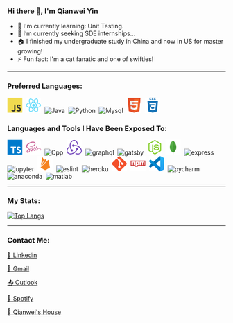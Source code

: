 ### Hi there 👋, I'm Qianwei Yin

- 🌱 I'm currently learning: Unit Testing.
- 🔭 I’m currently seeking SDE internships...
- 🏠 I finished my undergraduate study in China and now in US for master growing!
- ⚡ Fun fact: I'm a cat fanatic and one of swifties!

---

### Preferred Languages:
<div>
  <img src="https://github.com/devicons/devicon/blob/master/icons/javascript/javascript-original.svg" title="JavaScript" alt="JavaScript" width="35" height="35"/>&nbsp;
  <img src="https://github.com/devicons/devicon/blob/master/icons/react/react-original.svg" title="React" alt="React" width="35" height="35"/>&nbsp;
  <img src="https://cdn.jsdelivr.net/gh/devicons/devicon/icons/java/java-original.svg" title="Java" alt="Java" width="35" height="35"/>&nbsp;
  <img src="https://cdn.jsdelivr.net/gh/devicons/devicon/icons/python/python-original.svg" title="Python" alt="Python" width="35" height="35"/>&nbsp;
  <img src="https://cdn.jsdelivr.net/gh/devicons/devicon/icons/mysql/mysql-original.svg" title="Mysql" alt="Mysql" width="35" height="35"/>&nbsp;
  <img src="https://github.com/devicons/devicon/blob/master/icons/html5/html5-original.svg" title="HTML5" alt="HTML" width="35" height="35"/>&nbsp;
  <img src="https://github.com/devicons/devicon/blob/master/icons/css3/css3-plain-wordmark.svg" title="CSS3" alt="CSS" width="35" height="35"/>&nbsp;
</div>

### Languages and Tools I Have Been Exposed To:
<div>
  <img src="https://github.com/devicons/devicon/blob/master/icons/typescript/typescript-original.svg" title="TypeScript" alt="TypeScript" width="35" height="35"/>&nbsp;
  <img src="https://github.com/devicons/devicon/blob/master/icons/sass/sass-original.svg" title="Sass" alt="Sass" width="35" height="35"/>&nbsp; 
  <img src="https://cdn.jsdelivr.net/gh/devicons/devicon/icons/cplusplus/cplusplus-original.svg" title="Cpp" alt="Cpp" width="35" height="35"/>&nbsp;
  <img src="https://github.com/devicons/devicon/blob/master/icons/redux/redux-original.svg" title="Redux" alt="Redux" width="35" height="35"/>&nbsp;
  <img src="https://cdn.jsdelivr.net/gh/devicons/devicon/icons/graphql/graphql-plain-wordmark.svg" title="graphql" alt="graphql" width="35" height="35" />&nbsp;
  <img src="https://cdn.jsdelivr.net/gh/devicons/devicon/icons/gatsby/gatsby-plain-wordmark.svg" title="gatsby" alt="gatsby" width="35" height="35" />&nbsp;
  <img src="https://github.com/devicons/devicon/blob/master/icons/nodejs/nodejs-original.svg" title="Nodejs" alt="Nodejs" width="35" height="35"/>&nbsp;
  <img src="https://github.com/devicons/devicon/blob/master/icons/mongodb/mongodb-original.svg" title="MongoDB" alt="MongoDB" width="35" height="35"/>&nbsp;
  <img src="https://cdn.jsdelivr.net/gh/devicons/devicon/icons/express/express-original-wordmark.svg" title="express" alt="express" width="35" height="35" />&nbsp;
  <img src="https://cdn.jsdelivr.net/gh/devicons/devicon/icons/jupyter/jupyter-original-wordmark.svg" title="jupyter" alt="jupyter" width="35" height="35" />&nbsp;
  <img src="https://github.com/devicons/devicon/blob/master/icons/firebase/firebase-plain.svg" title="Firebase" alt="Firebase" width="35" height="35"/>&nbsp;
  <img src="https://cdn.jsdelivr.net/gh/devicons/devicon/icons/eslint/eslint-original-wordmark.svg" title="eslint" alt="eslint" width="35" height="35" />&nbsp;
  <img src="https://cdn.jsdelivr.net/gh/devicons/devicon/icons/heroku/heroku-original-wordmark.svg" title="heroku" alt="heroku" width="35" height="35" />&nbsp;
  <img src="https://github.com/devicons/devicon/blob/master/icons/git/git-original.svg" title="Git" alt="Git" width="35" height="35"/>&nbsp;
  <img src="https://github.com/devicons/devicon/blob/master/icons/npm/npm-original-wordmark.svg" title="NPM" alt="NPM" width="35" height="35"/>&nbsp;
  <img src="https://github.com/devicons/devicon/blob/master/icons/vscode/vscode-original.svg" title="VSCode" alt="VSCode" width="35" height="35"/>&nbsp;
  <img src="https://cdn.jsdelivr.net/gh/devicons/devicon/icons/jetbrains/jetbrains-original.svg" title="pycharm" alt="pycharm" width="35" height="35"/>&nbsp;
  <img src="https://cdn.jsdelivr.net/gh/devicons/devicon/icons/anaconda/anaconda-original-wordmark.svg" title="anaconda" alt="anaconda" width="35" height="35" />&nbsp;
  <img src="https://cdn.jsdelivr.net/gh/devicons/devicon/icons/matlab/matlab-original.svg" title="matlab" alt="matlab" width="35" height="35" />&nbsp;
</div>

---

### My Stats:

[![Top Langs](https://github-readme-stats.vercel.app/api/top-langs/?username=qianwei-yin&layout=compact&langs_count=8&theme=dark&hide_border=true)](https://github.com/qianwei-yin/github-readme-stats)

---

### Contact Me:

[🥳 Linkedin](https://www.linkedin.com/in/qianweiyin/)

[📨 Gmail](mailto:qianweiyin22@gmail.com)

[📤 Outlook](mailto:yin.qian@northeastern.edu)

[🤩 Spotify](https://open.spotify.com/user/315mdpszp5q5zjrkd5k2tal6gzku)

[👀 Qianwei's House](https://qianweiyin.com)
